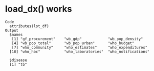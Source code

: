 # load_dx() works

    Code
      attributes(lst_df)
    Output
      $names
       [1] "gf_procurement"    "wb_gdp"            "wb_pop_density"   
       [4] "wb_pop_total"      "wb_pop_urban"      "who_budget"       
       [7] "who_community"     "who_estimates"     "who_expenditures" 
      [10] "who_hbc"           "who_laboratories"  "who_notifications"
      
      $disease
      [1] "tb"
      

